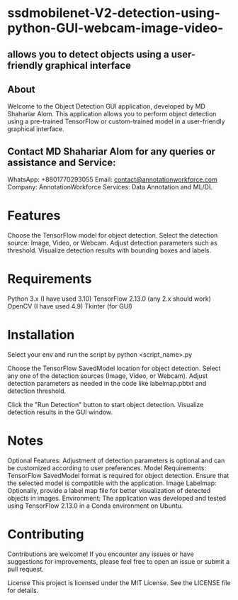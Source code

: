 # ssdmobilenet-V2-detection-using-python-GUI-webcam-image-video-
## allows you to detect objects using a user-friendly graphical interface

## About
Welcome to the Object Detection GUI application, developed by MD Shahariar Alom.
This application allows you to perform object detection using a pre-trained TensorFlow
or custom-trained model in a user-friendly graphical interface.

## Contact MD Shahariar Alom for any queries or assistance and Service:

WhatsApp: +8801770293055
Email: contact@annotationworkforce.com
Company: AnnotationWorkforce
Services: Data Annotation and ML/DL

# Features
Choose the TensorFlow model for object detection.
Select the detection source: Image, Video, or Webcam.
Adjust detection parameters such as threshold.
Visualize detection results with bounding boxes and labels.

# Requirements
Python 3.x (I have used 3.10)
TensorFlow 2.13.0 (any 2.x should work)
OpenCV (I have used 4.9)
Tkinter (for GUI)

# Installation
Select your env and run the script by
python <script_name>.py


Choose the TensorFlow SavedModel location for object detection.
Select any one of the detection sources (Image, Video, or Webcam).
Adjust detection parameters as needed in the code like labelmap.pbtxt and
detection threshold.

Click the "Run Detection" button to start object detection.
Visualize detection results in the GUI window.

# Notes
Optional Features: Adjustment of detection parameters is optional and can be customized according to user preferences.
Model Requirements: TensorFlow SavedModel format is required for object detection. Ensure that the selected model is compatible with the application.
Image Labelmap: Optionally, provide a label map file for better visualization of detected objects in images.
Environment: The application was developed and tested using TensorFlow 2.13.0 in a Conda environment on Ubuntu.

# Contributing
Contributions are welcome! If you encounter any issues or have suggestions for improvements, please feel free to open an issue or submit a pull request.

License
This project is licensed under the MIT License. See the LICENSE file for details.
